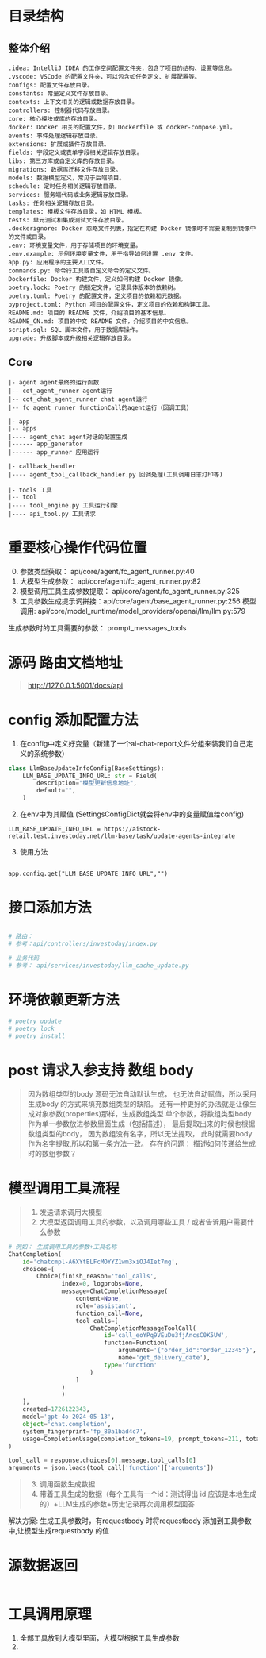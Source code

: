 

# 目录结构

## 整体介绍

```
.idea: IntelliJ IDEA 的工作空间配置文件夹，包含了项目的结构、设置等信息。
.vscode: VSCode 的配置文件夹，可以包含如任务定义、扩展配置等。
configs: 配置文件存放目录。
constants: 常量定义文件存放目录。
contexts: 上下文相关的逻辑或数据存放目录。
controllers: 控制器代码存放目录。
core: 核心模块或库的存放目录。
docker: Docker 相关的配置文件，如 Dockerfile 或 docker-compose.yml。
events: 事件处理逻辑存放目录。
extensions: 扩展或插件存放目录。
fields: 字段定义或表单字段相关逻辑存放目录。
libs: 第三方库或自定义库的存放目录。
migrations: 数据库迁移文件存放目录。
models: 数据模型定义，常见于后端项目。
schedule: 定时任务相关逻辑存放目录。
services: 服务端代码或业务逻辑存放目录。
tasks: 任务相关逻辑存放目录。
templates: 模板文件存放目录，如 HTML 模板。
tests: 单元测试和集成测试文件存放目录。
.dockerignore: Docker 忽略文件列表，指定在构建 Docker 镜像时不需要复制到镜像中的文件或目录。
.env: 环境变量文件，用于存储项目的环境变量。
.env.example: 示例环境变量文件，用于指导如何设置 .env 文件。
app.py: 应用程序的主要入口文件。
commands.py: 命令行工具或自定义命令的定义文件。
Dockerfile: Docker 构建文件，定义如何构建 Docker 镜像。
poetry.lock: Poetry 的锁定文件，记录具体版本的依赖树。
poetry.toml: Poetry 的配置文件，定义项目的依赖和元数据。
pyproject.toml: Python 项目的配置文件，定义项目的依赖和构建工具。
README.md: 项目的 README 文件，介绍项目的基本信息。
README_CN.md: 项目的中文 README 文件，介绍项目的中文信息。
script.sql: SQL 脚本文件，用于数据库操作。
upgrade: 升级脚本或升级相关逻辑存放目录。
```

## Core

```
|- agent agent最终的运行函数
|-- cot_agent_runner agent运行
|-- cot_chat_agent_runner chat agent运行
|-- fc_agent_runner functionCall的agent运行（回调工具）

|- app
|-- apps
|---- agent_chat agent对话的配置生成
|------ app_generator
|------ app_runner 应用运行

|- callback_handler
|---- agent_tool_callback_handler.py 回调处理(工具调用日志打印等)

|- tools 工具
|-- tool
|---- tool_engine.py 工具运行引擎
|---- api_tool.py 工具请求

```


# 重要核心操作代码位置
0. 参数类型获取： api/core/agent/fc_agent_runner.py:40
1. 大模型生成参数：  api/core/agent/fc_agent_runner.py:82
2. 模型调用工具生成参数提取： api/core/agent/fc_agent_runner.py:325
3. 工具参数生成提示词拼接：api/core/agent/base_agent_runner.py:256
模型调用:   api/core/model_runtime/model_providers/openai/llm/llm.py:579



生成参数时的工具需要的参数： prompt_messages_tools


# 源码 路由文档地址

 > http://127.0.0.1:5001/docs/api


# config 添加配置方法
1. 在config中定义好变量（新建了一个ai-chat-report文件分组来装我们自己定义的系统参数）
```python
class LlmBaseUpdateInfoConfig(BaseSettings):
    LLM_BASE_UPDATE_INFO_URL: str = Field(
        description="模型更新信息地址",
        default="",
    )

```
2. 在env中为其赋值 (SettingsConfigDict就会将env中的变量赋值给config)
```angular2html
LLM_BASE_UPDATE_INFO_URL = https://aistock-retail.test.investoday.net/llm-base/task/update-agents-integrate
```

3. 使用方法
```angular2html

app.config.get("LLM_BASE_UPDATE_INFO_URL","")

```


# 接口添加方法
```python

# 路由：
# 参考：api/controllers/investoday/index.py

# 业务代码
# 参考： api/services/investoday/llm_cache_update.py

```


# 环境依赖更新方法
```python
# poetry update
# poetry lock
# poetry install
```

# post 请求入参支持 数组 body
> 因为数组类型的body 源码无法自动默认生成， 也无法自动赋值，所以采用生成body 的方式来填充数组类型的缺陷。
> 还有一种更好的办法就是让像生成对象参数(properties)那样，生成数组类型 单个参数，将数组类型body 作为单一参数放进参数里面生成（包括描述），
> 最后提取出来的时候也根据数组类型的body， 因为数组没有名字，所以无法提取， 此时就需要body 作为名字提取,所以和第一条方法一致。
> 存在的问题： 描述如何传递给生成时的数组参数？



# 模型调用工具流程
> 1. 发送请求调用大模型
> 2. 大模型返回调用工具的参数，以及调用哪些工具  / 或者告诉用户需要什么参数
```python
# 例如： 生成调用工具的参数+工具名称
ChatCompletion(
    id='chatcmpl-A6XYtBLFcMOYYZ1wm3xiOJ4Iet7mg',
    choices=[
        Choice(finish_reason='tool_calls',
               index=0, logprobs=None,
               message=ChatCompletionMessage(
                   content=None,
                   role='assistant',
                   function_call=None,
                   tool_calls=[
                       ChatCompletionMessageToolCall(
                           id='call_eoYPq9VEuDu3fjAncsC0K5UW',
                           function=Function(
                               arguments='{"order_id":"order_12345"}',
                               name='get_delivery_date'),
                           type='function'
                       )
                   ]
               )
               )
    ],
    created=1726122343,
    model='gpt-4o-2024-05-13',
    object='chat.completion',
    system_fingerprint='fp_80a1bad4c7',
    usage=CompletionUsage(completion_tokens=19, prompt_tokens=211, total_tokens=230)
)

tool_call = response.choices[0].message.tool_calls[0]
arguments = json.loads(tool_call['function']['arguments'])

```
> 3. 调用函数生成数据
> 4. 带着工具生成的数据（每个工具有一个id：测试得出 id 应该是本地生成的）+LLM生成的参数+历史记录再次调用模型回答

解决方案:
生成工具参数时，有requestbody 时将requestbody 添加到工具参数中,让模型生成requestbody 的值


# 源数据返回
```python

```


# 工具调用原理
1. 全部工具放到大模型里面，大模型根据工具生成参数
2. 